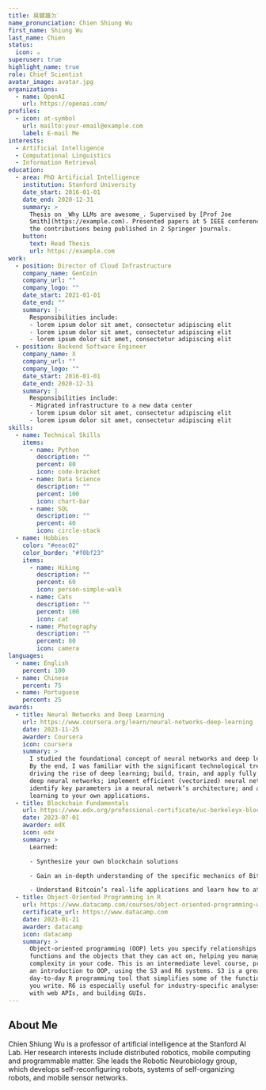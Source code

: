 ```yaml
---
title: 吳健雄ㄉˋ
name_pronunciation: Chien Shiung Wu
first_name: Shiung Wu
last_name: Chien
status:
  icon: ☕️
superuser: true
highlight_name: true
role: Chief Scientist
avatar_image: avatar.jpg
organizations:
  - name: OpenAI
    url: https://openai.com/
profiles:
  - icon: at-symbol
    url: mailto:your-email@example.com
    label: E-mail Me
interests:
  - Artificial Intelligence
  - Computational Linguistics
  - Information Retrieval
education:
  - area: PhD Artificial Intelligence
    institution: Stanford University
    date_start: 2016-01-01
    date_end: 2020-12-31
    summary: >
      Thesis on _Why LLMs are awesome_. Supervised by [Prof Joe
      Smith](https://example.com). Presented papers at 5 IEEE conferences with
      the contributions being published in 2 Springer journals.
    button:
      text: Read Thesis
      url: https://example.com
work:
  - position: Director of Cloud Infrastructure
    company_name: GenCoin
    company_url: ""
    company_logo: ""
    date_start: 2021-01-01
    date_end: ""
    summary: |-
      Responsibilities include:
      - lorem ipsum dolor sit amet, consectetur adipiscing elit
      - lorem ipsum dolor sit amet, consectetur adipiscing elit
      - lorem ipsum dolor sit amet, consectetur adipiscing elit
  - position: Backend Software Engineer
    company_name: X
    company_url: ""
    company_logo: ""
    date_start: 2016-01-01
    date_end: 2020-12-31
    summary: |
      Responsibilities include:
      - Migrated infrastructure to a new data center
      - lorem ipsum dolor sit amet, consectetur adipiscing elit
      - lorem ipsum dolor sit amet, consectetur adipiscing elit
skills:
  - name: Technical Skills
    items:
      - name: Python
        description: ""
        percent: 80
        icon: code-bracket
      - name: Data Science
        description: ""
        percent: 100
        icon: chart-bar
      - name: SQL
        description: ""
        percent: 40
        icon: circle-stack
  - name: Hobbies
    color: "#eeac02"
    color_border: "#f0bf23"
    items:
      - name: Hiking
        description: ""
        percent: 60
        icon: person-simple-walk
      - name: Cats
        description: ""
        percent: 100
        icon: cat
      - name: Photography
        description: ""
        percent: 80
        icon: camera
languages:
  - name: English
    percent: 100
  - name: Chinese
    percent: 75
  - name: Portuguese
    percent: 25
awards:
  - title: Neural Networks and Deep Learning
    url: https://www.coursera.org/learn/neural-networks-deep-learning
    date: 2023-11-25
    awarder: Coursera
    icon: coursera
    summary: >
      I studied the foundational concept of neural networks and deep learning.
      By the end, I was familiar with the significant technological trends
      driving the rise of deep learning; build, train, and apply fully connected
      deep neural networks; implement efficient (vectorized) neural networks;
      identify key parameters in a neural network’s architecture; and apply deep
      learning to your own applications.
  - title: Blockchain Fundamentals
    url: https://www.edx.org/professional-certificate/uc-berkeleyx-blockchain-fundamentals
    date: 2023-07-01
    awarder: edX
    icon: edx
    summary: >
      Learned:

      - Synthesize your own blockchain solutions

      - Gain an in-depth understanding of the specific mechanics of Bitcoin

      - Understand Bitcoin’s real-life applications and learn how to attack and destroy Bitcoin, Ethereum, smart contracts and Dapps, and alternatives to Bitcoin’s Proof-of-Work consensus algorithm
  - title: Object-Oriented Programming in R
    url: https://www.datacamp.com/courses/object-oriented-programming-with-s3-and-r6-in-r
    certificate_url: https://www.datacamp.com
    date: 2023-01-21
    awarder: datacamp
    icon: datacamp
    summary: >
      Object-oriented programming (OOP) lets you specify relationships between
      functions and the objects that they can act on, helping you manage
      complexity in your code. This is an intermediate level course, providing
      an introduction to OOP, using the S3 and R6 systems. S3 is a great
      day-to-day R programming tool that simplifies some of the functions that
      you write. R6 is especially useful for industry-specific analyses, working
      with web APIs, and building GUIs.
---
```


## About Me

Chien Shiung Wu is a professor of artificial intelligence at the Stanford AI Lab. Her research interests include distributed robotics, mobile computing and programmable matter. She leads the Robotic Neurobiology group, which develops self-reconfiguring robots, systems of self-organizing robots, and mobile sensor networks.
